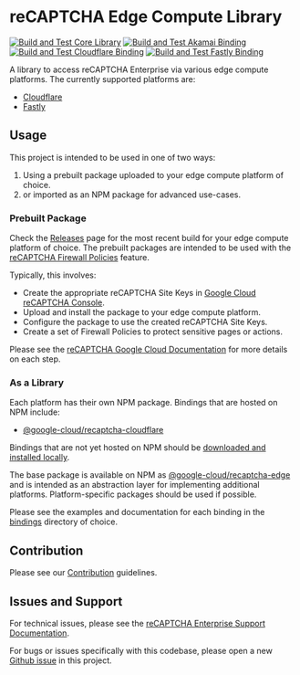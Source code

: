 # reCAPTCHA Edge Compute Library

[![Build and Test Core Library](https://github.com/GoogleCloudPlatform/recaptcha-edge/actions/workflows/build_core.yml/badge.svg)](https://github.com/GoogleCloudPlatform/recaptcha-edge/actions/workflows/build_core.yml)
[![Build and Test Akamai Binding](https://github.com/GoogleCloudPlatform/recaptcha-edge/actions/workflows/build_akamai.yml/badge.svg)](https://github.com/GoogleCloudPlatform/recaptcha-edge/actions/workflows/build_akamai.yml)
[![Build and Test Cloudflare Binding](https://github.com/GoogleCloudPlatform/recaptcha-edge/actions/workflows/build_cloudflare.yml/badge.svg)](https://github.com/GoogleCloudPlatform/recaptcha-edge/actions/workflows/build_cloudflare.yml)
[![Build and Test Fastly Binding](https://github.com/GoogleCloudPlatform/recaptcha-edge/actions/workflows/build_fastly.yml/badge.svg)](https://github.com/GoogleCloudPlatform/recaptcha-edge/actions/workflows/build_fastly.yml)

A library to access reCAPTCHA Enterprise via various edge compute platforms. The currently supported platforms are:

* [Cloudflare](https://github.com/GoogleCloudPlatform/recaptcha-edge/tree/main/bindings/cloudflare)
* [Fastly](https://github.com/GoogleCloudPlatform/recaptcha-edge/tree/main/bindings/fastly)

## Usage
This project is intended to be used in one of two ways:

1. Using a prebuilt package uploaded to your edge compute platform of choice.
2. or imported as an NPM package for advanced use-cases.

### Prebuilt Package
Check the [Releases](https://github.com/GoogleCloudPlatform/recaptcha-edge/releases) page for the most recent build for your edge compute platform of choice. 
The prebuilt packages are intended to be used with the [reCAPTCHA Firewall Policies](https://cloud.google.com/recaptcha/docs/firewall-policies-overview) feature.

Typically, this involves:
* Create the appropriate reCAPTCHA Site Keys in [Google Cloud reCAPTCHA Console](https://console.cloud.google.com/security/recaptcha).
* Upload and install the package to your edge compute platform.
* Configure the package to use the created reCAPTCHA Site Keys.
* Create a set of Firewall Policies to protect sensitive pages or actions.

Please see the [reCAPTCHA Google Cloud Documentation](https://cloud.google.com/recaptcha/docs) for more details on each step.

### As a Library
Each platform has their own NPM package. Bindings that are hosted on NPM include:
* [@google-cloud/recaptcha-cloudflare](https://www.npmjs.com/package/@google-cloud/recaptcha-cloudflare?activeTab=readme)

Bindings that are not yet hosted on NPM should be [downloaded and installed locally](https://docs.npmjs.com/downloading-and-installing-packages-locally).

The base package is available on NPM as [@google-cloud/recaptcha-edge](https://www.npmjs.com/package/@google-cloud/recaptcha-edge) and is intended as an abstraction layer for implementing additional platforms. Platform-specific packages should be used if possible.

Please see the examples and documentation for each binding in the [bindings](https://github.com/GoogleCloudPlatform/recaptcha-edge/tree/main/bindings) directory of choice.

## Contribution

Please see our [Contribution](https://github.com/GoogleCloudPlatform/recaptcha-edge/blob/main/CONTRIBUTING.md) guidelines.

## Issues and Support

For technical issues, please see the [reCAPTCHA Enterprise Support Documentation](https://cloud.google.com/recaptcha/docs/getting-support).

For bugs or issues specifically with this codebase, please open a new [Github issue](https://github.com/GoogleCloudPlatform/recaptcha-edge/issues) in this project.
